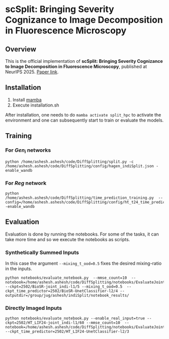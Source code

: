 # scSplit: Bringing Severity Cognizance to Image Decomposition in Fluorescence Microscopy

## Overview

This is the official implementation of **scSplit: Bringing Severity Cognizance to Image Decomposition in Fluorescence Microscopy**, published at NeurIPS 2025. [Paper link](https://arxiv.org/abs/2503.22983).

## Installation
1. Install [mamba](https://github.com/mamba-org/mamba)
2. Execute installation.sh

After installation, one needs to do `mamba activate split_hpc` to activate the environment and one can subsequently start to train or evaluate the models. 

## Training
### For $Gen_i$ networks
```
python /home/ashesh.ashesh/code/DiffSplitting/split.py -c /home/ashesh.ashesh/code/DiffSplitting/config/hagen_indiSplit.json -enable_wandb
```

### For $Reg$ network
```
python /home/ashesh.ashesh/code/DiffSplitting/time_prediction_training.py  --config=/home/ashesh.ashesh/code/DiffSplitting/config/ht_t24_time_predictor.json -enable_wandb
```

## Evaluation
Evaluation is done by running the notebooks. For some of the tasks, it can take more time and so we execute the notebooks as scripts.

### Synthetically Summed Inputs

In this case the argument `--mixing_t_ood=0.5` fixes the desired mixing-ratio in the inputs.
```
python notebooks/evaluate_notebook.py  --mmse_count=10  --notebook=/home/ashesh.ashesh/code/DiffSplitting/notebooks/EvaluateJointIndi.ipynb --ckpt=2502/BioSR-joint_indi-l1/5 --mixing_t_ood=0.5  --ckpt_time_predictor=2502/BioSR-UnetClassifier-l2/4 --outputdir=/group/jug/ashesh/indiSplit/notebook_results/
```

### Directly Imaged Inputs
```
python notebooks/evaluate_notebook.py --enable_real_input=true --ckpt=2502/HT_LIF24-joint_indi-l1/60 --mmse_count=10  --notebook=/home/ashesh.ashesh/code/DiffSplitting/notebooks/EvaluateJointIndiRealInput.ipynb --ckpt_time_predictor=2502/HT_LIF24-UnetClassifier-l2/3 
```
